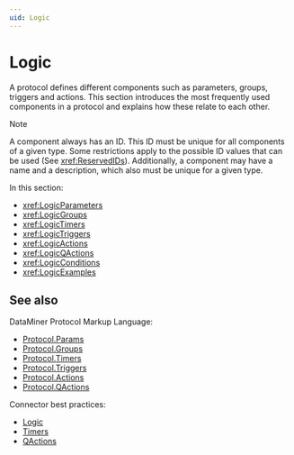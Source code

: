 ```yaml
---
uid: Logic
---
```


# Logic

A protocol defines different components such as parameters, groups, triggers and actions. This section introduces the most frequently used components in a protocol and explains how these relate to each other.

> [!NOTE]
> A component always has an ID. This ID must be unique for all components of a given type. Some restrictions apply to the possible ID values that can be used (See <xref:ReservedIDs>). Additionally, a component may have a name and a description, which also must be unique for a given type.

In this section:

- <xref:LogicParameters>
- <xref:LogicGroups>
- <xref:LogicTimers>
- <xref:LogicTriggers>
- <xref:LogicActions>
- <xref:LogicQActions>
- <xref:LogicConditions>
- <xref:LogicExamples>

## See also

DataMiner Protocol Markup Language:

- [Protocol.Params](xref:Protocol.Params)
- [Protocol.Groups](xref:Protocol.Groups)
- [Protocol.Timers](xref:Protocol.Timers)
- [Protocol.Triggers](xref:Protocol.Triggers)
- [Protocol.Actions](xref:Protocol.Actions)
- [Protocol.QActions](xref:Protocol.QActions)

Connector best practices:

- [Logic](xref:Operation_duration)
- [Timers](xref:ConnectorBestPracticesTimers)
- [QActions](xref:Functionality)
